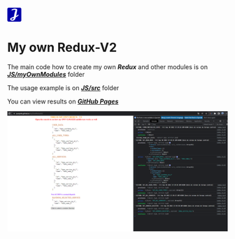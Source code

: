 ![my logo](./assets/favicon-32x32.png?raw=true)
# My own Redux-V2

The main code how to create my own ***Redux*** and other modules is on ***[JS/myOwnModules](https://github.com/Juanjo4U/myOwnReduxV2/tree/main/JS/myOwnModules)*** folder

The usage example is on ***[JS/src](https://github.com/Juanjo4U/myOwnReduxV2/tree/main/JS/src)*** folder

You can view results on ***[GitHub Pages](https://juanjo4u.github.io/myOwnReduxV2/)***

[![my own redux-v2 result screenshot](./assets/my-own-redux-v2-screenshot.png?raw=true)](https://juanjo4u.github.io/myOwnReduxV2/)

